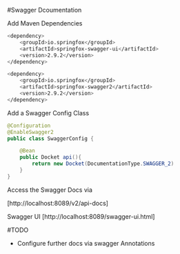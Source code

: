 #Swagger Dcoumentation

Add Maven Dependencies

```sh
<dependency>
    <groupId>io.springfox</groupId>
    <artifactId>springfox-swagger-ui</artifactId>
    <version>2.9.2</version>
</dependency>

<dependency>
    <groupId>io.springfox</groupId>
    <artifactId>springfox-swagger2</artifactId>
    <version>2.9.2</version>
</dependency>

```

Add a Swagger Config Class
```java
@Configuration
@EnableSwagger2
public class SwaggerConfig {

    @Bean
    public Docket api(){
        return new Docket(DocumentationType.SWAGGER_2)
    }
}
```

Access the Swagger Docs via

[http://localhost:8089/v2/api-docs]

Swagger UI
[http://localhost:8089/swagger-ui.html]

#TODO

* Configure further docs via swagger Annotations



